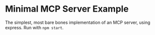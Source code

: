 # Minimal MCP Server Example

The simplest, most bare bones implementation of an MCP server, using express. Run with `npm start`.
